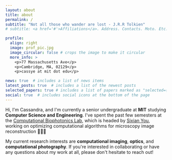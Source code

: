 ```yaml
---
layout: about
title: about
permalink: /
subtitle: "Not all those who wander are lost - J.R.R Tolkien"
# subtitle: <a href='#'>Affiliations</a>. Address. Contacts. Moto. Etc.

profile:
  align: right
  image: prof_pic.jpg
  image_circular: false # crops the image to make it circular
  more_info: >
    <p>77 Massachusetts Ave</p>
    <p>Cambridge, MA, 02129</p>
    <p>cassye at mit dot edu</p>

news: true  # includes a list of news items
latest_posts: true  # includes a list of the newest posts
selected_papers: true # includes a list of papers marked as "selected={true}"
social: true  # includes social icons at the bottom of the page
---
```


Hi, I'm Cassandra, and I'm currently a senior undergraduate at **MIT** studying **Computer Science and Engineering**. I've spent the past few semesters at the [Computational Biophotonics Lab](https://yougroup.mit.edu/), which is headed by [Sixian You](https://sixianyou.mit.edu/), working on optimizing computational algorithms for microscopy image reconstruction :test_tube::dna::microscope:


My current research interests are **computational imaging**, **optics**, and **computational photography**. If you're interested in collaborating or have any questions about my work at all, please don't hesitate to reach out!


<!-- Put your address / P.O. box / other info right below your picture. You can also disable any of these elements by editing `profile` property of the YAML header of your `_pages/about.md`. Edit `_bibliography/papers.bib` and Jekyll will render your [publications page](/al-folio/publications/) automatically.

Link to your social media connections, too. This theme is set up to use [Font Awesome icons](http://fortawesome.github.io/Font-Awesome/) and [Academicons](https://jpswalsh.github.io/academicons/), like the ones below. Add your Facebook, Twitter, LinkedIn, Google Scholar, or just disable all of them. -->
